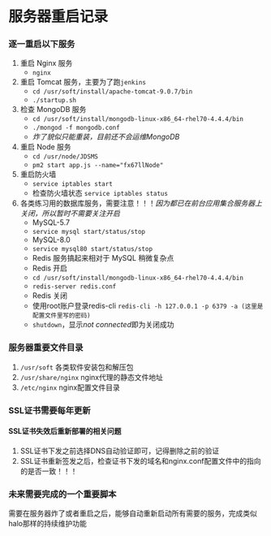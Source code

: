# 服务器重启记录


### 逐一重启以下服务
1. 重启 Nginx 服务  
	+ `nginx`  
2. 重启 Tomcat 服务，主要为了跑`jenkins`  
	+ `cd /usr/soft/install/apache-tomcat-9.0.7/bin`  
	+ `./startup.sh`  
3. 检查 MongoDB 服务  
	+ `cd /usr/soft/install/mongodb-linux-x86_64-rhel70-4.4.4/bin`  
	+ `./mongod -f mongodb.conf`  
	+ *炸了貌似只能重装，目前还不会运维MongoDB*
4. 重启 Node 服务  
	+ `cd /usr/node/JDSMS`  
	+ `pm2 start app.js --name="fx67llNode"`  
5. 重启防火墙
	+ `service iptables start`  
	+ 检查防火墙状态 `service iptables status`  
6. 各类练习用的数据库服务，需要注意！！！*因为都已在前台应用集合服务器上关闭，所以暂时不需要关注开启*
	+ MySQL-5.7 
	+ `service mysql start/status/stop`  
	+ MySQL-8.0 
	+ `service mysql80 start/status/stop`  
	+ Redis 服务搞起来相对于 MySQL 稍微复杂点  
	+ Redis 开启
	+ `cd /usr/soft/install/mongodb-linux-x86_64-rhel70-4.4.4/bin`  
	+ `redis-server redis.conf`  
	+ Redis 关闭
	+ 使用root账户登录redis-cli `redis-cli -h 127.0.0.1 -p 6379 -a (这里是配置文件里写的密码)`  
	+ `shutdown`，显示*not connected*即为关闭成功


### 服务器重要文件目录  
1. `/usr/soft` 各类软件安装包和解压包  
2. `/usr/share/nginx` nginx代理的静态文件地址  
3. `/etc/nginx` nginx配置文件目录


### SSL证书需要每年更新
#### SSL证书失效后重新部署的相关问题
1. SSL证书下发之前选择DNS自动验证即可，记得删除之前的验证
2. SSL证书重新签发之后，检查证书下发的域名和nginx.conf配置文件中的指向的是否一致！！！


### 未来需要完成的一个重要脚本
需要在服务器炸了或者重启之后，能够自动重新启动所有需要的服务，完成类似halo那样的持续维护功能